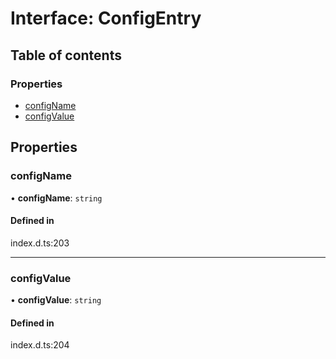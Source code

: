 # Interface: ConfigEntry

## Table of contents

### Properties

- [configName](ConfigEntry.md#configname)
- [configValue](ConfigEntry.md#configvalue)

## Properties

### configName

• **configName**: `string`

#### Defined in

index.d.ts:203

___

### configValue

• **configValue**: `string`

#### Defined in

index.d.ts:204
